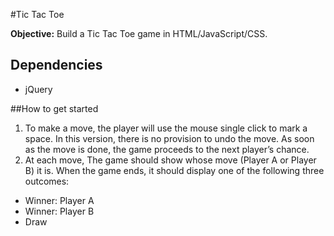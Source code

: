#Tic Tac Toe

**Objective:** Build a Tic Tac Toe game in HTML/JavaScript/CSS.


## Dependencies
* jQuery

##How to get started
1. To make a move, the player will use the mouse single click to mark a space. In this version, there is no provision to undo the move. As soon as the move is done, the game proceeds to the next player’s chance.
2. At each move, The game should show whose move (Player A or Player B) it is. When the game ends, it should display one of the following three outcomes:

* Winner: Player A
* Winner: Player B
* Draw

